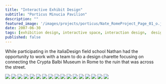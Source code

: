 ```yaml
---
title: "Interactive Exhibit Design"
subtitle: "Porticus Minucia Pavilion" 
description: ""
featured_image: '/images/projects/porticus/Nate_RomeProject_Page_01_o.jpg'
date: 2007-06-30
tags: [exhibition design, interactive space, interaction design,  design charette, SIAT, italia design field school 2007]
published: false
---
```


While participating in the italiaDesign field school Nathan had the opportunity to work with a team to do a design charette focusing on connecting the Crypta Balbi Museum in Rome to the ruin that was across the street.

<div class="gallery" data-columns="1">
  <img src="/images/projects/porticus/Nate_RomeProject_Page_01_o.jpg">
  <img src="/images/projects/porticus/Nate_RomeProject_Page_02_o.jpg">
  <img src="/images/projects/porticus/Nate_RomeProject_Page_03_o.jpg">
  <img src="/images/projects/porticus/Nate_RomeProject_Page_04_o.jpg">
  <img src="/images/projects/porticus/Nate_RomeProject_Page_05_o.jpg">
  <img src="/images/projects/porticus/Nate_RomeProject_Page_06_o.jpg">
  <img src="/images/projects/porticus/Nate_RomeProject_Page_07_o.jpg">
  <img src="/images/projects/porticus/Nate_RomeProject_Page_08_o.jpg">
  <img src="/images/projects/porticus/Nate_RomeProject_Page_09_o.jpg">
  <img src="/images/projects/porticus/Nate_RomeProject_Page_10_o.jpg">
  <img src="/images/projects/porticus/Nate_RomeProject_Page_11_o.jpg">
  <img src="/images/projects/porticus/Nate_RomeProject_Page_12_o.jpg">
  <img src="/images/projects/porticus/Nate_RomeProject_Page_13_o.jpg">
  <img src="/images/projects/porticus/Nate_RomeProject_Page_14_o.jpg">
  <img src="/images/projects/porticus/Nate_RomeProject_Page_15_o.jpg">
  <img src="/images/projects/porticus/Nate_RomeProject_Page_16_o.jpg">
  <img src="/images/projects/porticus/Nate_RomeProject_Page_17_o.jpg">
</div>
